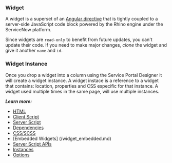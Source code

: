 ### Widget

A widget is a superset of an [Angular directive](https://docs.angularjs.org/guide/directive) that is tightly coupled to a server-side JavaScript code block powered by the Rhino engine under the ServiceNow platform. 

Since widgets are `read-only` to benefit from future updates, you can't update their code. If you need to make major changes,
*clone* the widget and give it another `name` and `id`.

### Widget Instance
Once you drop a widget into a column using the Service Portal Designer it will create a widget instance.
A widget instace is a reference to a widget that contains: location, properties and CSS especific for that instance. A widget used multiple times in the same page, will use multiple instances.


***Learn more:***

  - [HTML](/widget_html.md)
  - [Client Script](/widget_client_script.md)
  - [Server Script](/widget_server_script.md)  
  - [Dependencies](/widget_dependencies.md)
  - [CSS/SCSS](/css.md)
  - [Embedded Widgets] (/widget_embedded.md)
  - [Server Script APIs](/widget_server_script_apis.md)
  - [Instances](/widget_instances.md)
  - [Options](/widget_options.md)
